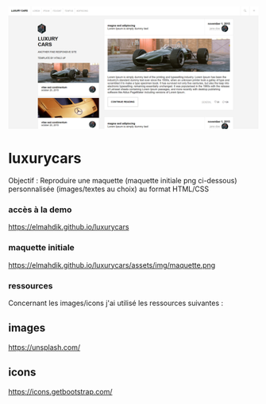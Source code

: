 <p align="center">
    <img src="./assets/img/screenshot.png" />
</p>

# luxurycars
Objectif : Reproduire une maquette (maquette initiale png ci-dessous) personnalisée (images/textes au choix) au format HTML/CSS

### accès à la demo 
https://elmahdik.github.io/luxurycars

### maquette initiale
https://elmahdik.github.io/luxurycars/assets/img/maquette.png

### ressources
Concernant les images/icons j'ai utilisé les ressources suivantes : 

## images
https://unsplash.com/

## icons
https://icons.getbootstrap.com/